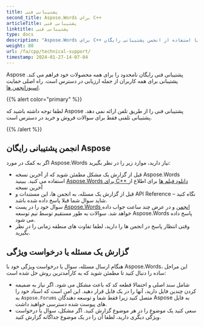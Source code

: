 ```yaml
---
title: پشتیبانی فنی
second_title: Aspose.Words برای C++
articleTitle: پشتیبانی فنی
linktitle: پشتیبانی فنی
type: docs
description: "Aspose.Words برای C++ پشتیبانی فنی رایگان را برای همه کاربران فراهم می کند. لطفا سوال، مسئله یا درخواست ویژگی خود را با استفاده از انجمن پشتیبانی رایگان Aspose گزارش دهید."
weight: 80
url: /fa/cpp/technical-support/
timestamp: 2024-01-27-14-07-04
---
```


Aspose پشتیبانی فنی رایگان نامحدود را برای همه محصولات خود فراهم می کند. پشتیبانی برای همه کاربران از جمله ارزیابی در دسترس است. راه اصلی حمایت [اسپوزانجمن ها](https://forum.aspose.com/c/words/8).

{{% alert color="primary" %}}

لطفا توجه داشته باشید که Aspose پشتیبانی فنی را از طریق تلفن ارائه نمی دهد. پشتیبانی تلفنی فقط برای سوالات فروش و خرید در دسترس است.

{{% /alert %}}

## انجمن پشتیبانی رایگان Aspose

اگر به کمک در مورد Aspose.Words نیاز دارید، موارد زیر را در نظر بگیرید:

* قبل از گزارش یک مشکل مطمئن شوید که از آخرین نسخه Aspose.Words استفاده می کنید. ببینید [Aspose.Words برای C++ دانلود فیلم ها](https://www.nuget.org/packages/Aspose.Words.Cpp) برای اطلاع از آخرین نسخه
* قبل از گزارش یک مسئله، به انجمن ها، این مستندات و API Reference نگاه کنید – شاید سوال شما قبلا پاسخ داده شده باشد.
* سوال خود را در پست [Aspose.Words انجمن](https://forum.aspose.com/c/words/8) و در عرض چند ساعت جواب داده خواهد شد. سوالات به طور مستقیم توسط تیم توسعه Aspose.Words پاسخ داده می شود.
* وقتی انتظار پاسخ در انجمن ها را دارید، لطفا تفاوت های منطقه زمانی را در نظر بگیرید.

## گزارش یک مسئله یا درخواست ویژگی

هنگام ارسال مسئله، سوال یا درخواست ویژگی خود با Aspose.Words، این مراحل ساده را دنبال کنید تا مطمئن شوید که به کارآمدترین روش حل شده است:

* شامل سند اصلی و احتمالا قطعه کد که باعث مشکل می شود. اگر نیاز به ضمیمه کردن چندین فایل دارید، آنها را در یک فایل قرار دهید. این امن است که اسناد خود را به `Aspose.Forums` متصل کنید زیرا فقط شما و توسعه دهندگان Aspose به فایل های پیوست شده دسترسی خواهید داشت.
* سعی کنید یک موضوع را در هر موضوع گزارش کنید. اگر مشکل، سوال یا درخواست ویژگی دیگری دارید، لطفا آن را در یک موضوع جداگانه گزارش کنید.
